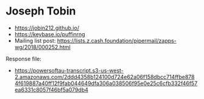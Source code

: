 # Joseph Tobin

* <https://jobin212.github.io/>
* <https://keybase.io/puffinrng>
* Mailing list post: <https://lists.z.cash.foundation/pipermail/zapps-wg/2018/000252.html>

Response file:

* <https://powersoftau-transcript.s3-us-west-2.amazonaws.com/2ddd4358b124100d724e62a06f158dbcc714ffbe8784f619887a40ff12f9fab044649dfa306a038506f95e0e25c6cfb332f46f57ea6331c8057f46bf5a079db4>
